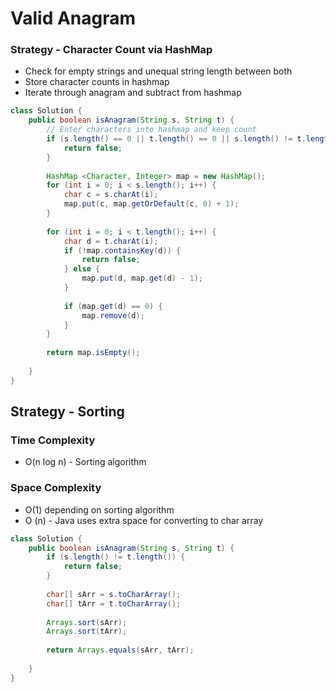 # Valid Anagram

### Strategy - Character Count via HashMap

* Check for empty strings and unequal string length between both
* Store character counts in hashmap
* Iterate through anagram and subtract from hashmap

```java
class Solution {
    public boolean isAnagram(String s, String t) {
        // Enter characters into hashmap and keep count
        if (s.length() == 0 || t.length() == 0 || s.length() != t.length()) {
            return false;
        }
        
        HashMap <Character, Integer> map = new HashMap();
        for (int i = 0; i < s.length(); i++) {
            char c = s.charAt(i);
            map.put(c, map.getOrDefault(c, 0) + 1);
        }
        
        for (int i = 0; i < t.length(); i++) {
            char d = t.charAt(i);
            if (!map.containsKey(d)) {
                return false;
            } else {
                map.put(d, map.get(d) - 1);
            }
            
            if (map.get(d) == 0) {
                map.remove(d);
            }
        }
        
        return map.isEmpty();
        
    }
}
```

## Strategy - Sorting

### Time Complexity&#x20;

* O(n log n) - Sorting algorithm

### Space Complexity

* O(1) depending on sorting algorithm
* O (n) - Java uses extra space for converting to char array

```java
class Solution {
    public boolean isAnagram(String s, String t) {
        if (s.length() != t.length()) {
            return false;
        }
        
        char[] sArr = s.toCharArray();
        char[] tArr = t.toCharArray();
        
        Arrays.sort(sArr);
        Arrays.sort(tArr);
        
        return Arrays.equals(sArr, tArr);
        
    }
}

```
